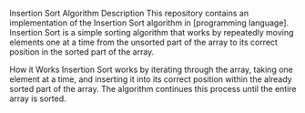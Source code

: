 Insertion Sort Algorithm
Description
This repository contains an implementation of the Insertion Sort algorithm in [programming language]. Insertion Sort is a simple sorting algorithm that works by repeatedly moving elements one at a time from the unsorted part of the array to its correct position in the sorted part of the array.

How it Works
Insertion Sort works by iterating through the array, taking one element at a time, and inserting it into its correct position within the already sorted part of the array. The algorithm continues this process until the entire array is sorted.